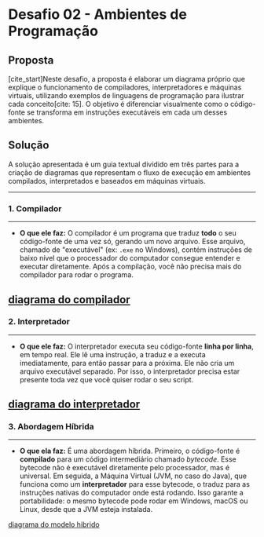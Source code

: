 # Desafio 02 - Ambientes de Programação

## Proposta

[cite_start]Neste desafio, a proposta é elaborar um diagrama próprio que explique o funcionamento de compiladores, interpretadores e máquinas virtuais, utilizando exemplos de linguagens de programação para ilustrar cada conceito[cite: 15]. O objetivo é diferenciar visualmente como o código-fonte se transforma em instruções executáveis em cada um desses ambientes.

## Solução

A solução apresentada é um guia textual dividido em três partes para a criação de diagramas que representam o fluxo de execução em ambientes compilados, interpretados e baseados em máquinas virtuais.

---

### 1. Compilador


---

* **O que ele faz:** O compilador é um programa que traduz **todo** o seu código-fonte de uma vez só, gerando um novo arquivo. Esse arquivo, chamado de "executável" (ex: `.exe` no Windows), contém instruções de baixo nível que o processador do computador consegue entender e executar diretamente. Após a compilação, você não precisa mais do compilador para rodar o programa.

[diagrama do compilador](Compilador.pdf)
---
### 2. Interpretador
---

* **O que ele faz:** O interpretador executa seu código-fonte **linha por linha**, em tempo real. Ele lê uma instrução, a traduz e a executa imediatamente, para então passar para a próxima. Ele não cria um arquivo executável separado. Por isso, o interpretador precisa estar presente toda vez que você quiser rodar o seu script.

[diagrama do interpretador](Interpretadorr.pdf)
---



### 3. Abordagem Híbrida
---

* **O que ela faz:** É uma abordagem híbrida. Primeiro, o código-fonte é **compilado** para um código intermediário chamado *bytecode*. Esse bytecode não é executável diretamente pelo processador, mas é universal. Em seguida, a Máquina Virtual (JVM, no caso do Java), que funciona como um **interpretador** para esse bytecode, o traduz para as instruções nativas do computador onde está rodando. Isso garante a portabilidade: o mesmo bytecode pode rodar em Windows, macOS ou Linux, desde que a JVM esteja instalada.

[diagrama do modelo hibrido](Hibrido.pdf)